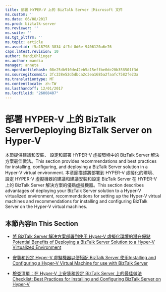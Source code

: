 ```yaml
---
title: 部署 HYPER-V 上的 BizTalk Server |Microsoft 文件
ms.custom: ''
ms.date: 06/08/2017
ms.prod: biztalk-server
ms.reviewer: ''
ms.suite: ''
ms.tgt_pltfrm: ''
ms.topic: article
ms.assetid: f5a18798-3834-4f7d-8d6e-9406120a6e76
caps.latest.revision: 10
author: MandiOhlinger
ms.author: mandia
manager: anneta
ms.openlocfilehash: 08e25db910de42eb5a15effbe0de20b358501f3d
ms.sourcegitcommit: 3fc338e52d5dbca2c3ea1685a2faafc7582fe23a
ms.translationtype: MT
ms.contentlocale: zh-TW
ms.lasthandoff: 12/01/2017
ms.locfileid: "26008407"
---
```

# <a name="deploying-biztalk-server-on-hyper-v"></a><span data-ttu-id="11f3c-102">部署 HYPER-V 上的 BizTalk Server</span><span class="sxs-lookup"><span data-stu-id="11f3c-102">Deploying BizTalk Server on Hyper-V</span></span>
<span data-ttu-id="11f3c-103">本節提供建議和安裝、 設定和部署 HYPER-V 虛擬環境中的 BizTalk Server 解決方案最佳做法。</span><span class="sxs-lookup"><span data-stu-id="11f3c-103">This section provides recommendations and best practices for installing, configuring, and deploying a BizTalk Server solution in a Hyper-V virtual environment.</span></span> <span data-ttu-id="11f3c-104">本章節描述將部署到 HYPER-V 虛擬化的環境、 設定 HYPER-V 虛擬機器的建議和建議安裝和設定 BizTalk Server 在 HYPER-V 上的 BizTalk Server 解決方案的優點虛擬機器。</span><span class="sxs-lookup"><span data-stu-id="11f3c-104">This section describes advantages of deploying your BizTalk Server solution to a Hyper-V virtualized environment, recommendations for setting up the Hyper-V virtual machines and recommendations for installing and configuring BizTalk Server on the Hyper-V virtual machines.</span></span>  
  
## <a name="in-this-section"></a><span data-ttu-id="11f3c-105">本節內容</span><span class="sxs-lookup"><span data-stu-id="11f3c-105">In This Section</span></span>  
  
-   [<span data-ttu-id="11f3c-106">將 BizTalk Server 解決方案部署到使用 Hyper-V 虛擬化環境的潛在優點</span><span class="sxs-lookup"><span data-stu-id="11f3c-106">Potential Benefits of Deploying a BizTalk Server Solution to a Hyper-V Virtualized Environment</span></span>](../technical-guides/benefits-of-deploying-a-biztalk-server-solution-to-a-hyper-v-environment.md)  
  
-   [<span data-ttu-id="11f3c-107">安裝和設定 Hyper-V 虛擬機器以便搭配 BizTalk Server 使用</span><span class="sxs-lookup"><span data-stu-id="11f3c-107">Installing and Configuring a Hyper-V Virtual Machine for use with BizTalk Server</span></span>](../technical-guides/install-and-configure-a-hyper-v-virtual-machine-to-use-for-biztalk-server.md)  
  
-   [<span data-ttu-id="11f3c-108">檢查清單：在 Hyper-V 上安裝和設定 BizTalk Server 上的最佳做法</span><span class="sxs-lookup"><span data-stu-id="11f3c-108">Checklist: Best Practices for Installing and Configuring BizTalk Server on Hyper-V</span></span>](../technical-guides/checklist-best-practices-to-install-and-configure-biztalk-server-on-hyper-v.md)